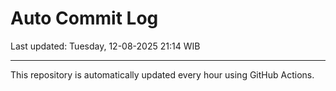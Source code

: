 # Auto Commit Log

Last updated: Tuesday, 12-08-2025 21:14 WIB

---

This repository is automatically updated every hour using GitHub Actions.

